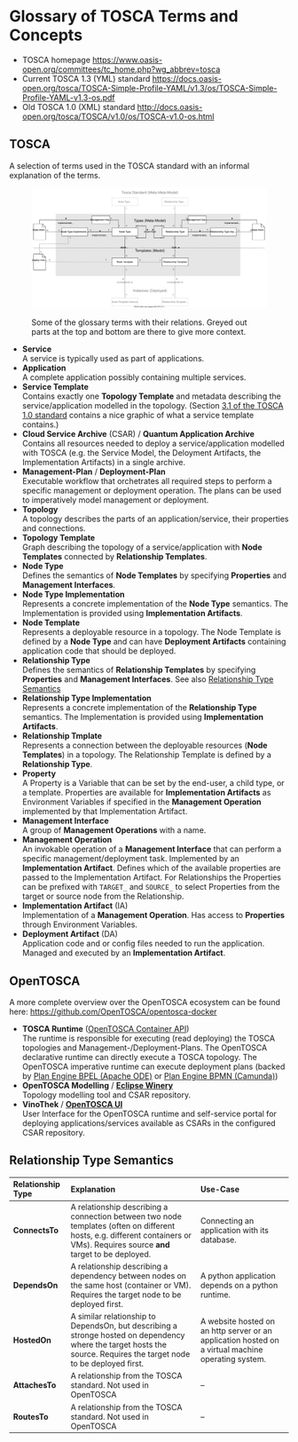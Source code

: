 # Glossary of TOSCA Terms and Concepts

* TOSCA homepage <https://www.oasis-open.org/committees/tc_home.php?wg_abbrev=tosca>
* Current TOSCA 1.3 (YML) standard <https://docs.oasis-open.org/tosca/TOSCA-Simple-Profile-YAML/v1.3/os/TOSCA-Simple-Profile-YAML-v1.3-os.pdf>
* Old TOSCA 1.0 (XML) standard <http://docs.oasis-open.org/tosca/TOSCA/v1.0/os/TOSCA-v1.0-os.html>


## TOSCA

A selection of terms used in the TOSCA standard with an informal explanation of the terms.


<figure>

![Some glossary terms and their relations.](./tosca-glossary-overview.svg)

<figcaption>Some of the glossary terms with their relations. Greyed out parts at the top and bottom are there to give more context.</figcaption>
</figure>


 *  **Service**\
    A service is typically used as part of applications.
 *  **Application**\
    A complete application possibly containing multiple services.
 *  **Service Template**\
    Contains exactly one **Topology Template** and metadata describing the service/application modelled in the topology.
    (Section [3.1 of the TOSCA 1.0 standard](http://docs.oasis-open.org/tosca/TOSCA/v1.0/os/TOSCA-v1.0-os.html#_Toc262047504) contains a nice graphic of what a service template contains.)
 *  **Cloud Service Archive** (CSAR) / **Quantum Application Archive**\
    Contains all resources needed to deploy a service/application modelled with TOSCA (e.g. the Service Model, the Deloyment Artifacts, the Implementation Artifacts) in a single archive.
 *  **Management-Plan** / **Deployment-Plan**\
    Executable workflow that orchetrates all required steps to perform a specific management or deployment operation.
    The plans can be used to imperatively model management or deployment.
 *  **Topology**\
    A topology describes the parts of an application/service, their properties and connections.
 *  **Topology Template**\
    Graph describing the topology of a service/application with **Node Templates** connected by **Relationship Templates**.
 *  **Node Type**\
    Defines the semantics of **Node Templates** by specifying **Properties** and **Management Interfaces**.
 *  **Node Type Implementation**\
    Represents a concrete implementation of the **Node Type** semantics.
    The Implementation is provided using **Implementation Artifacts**.
 *  **Node Template**\
    Represents a deployable resource in a topology.
    The Node Template is defined by a **Node Type** and can have **Deployment Artifacts** containing application code that should be deployed.
 *  **Relationship Type**\
    Defines the semantics of **Relationship Templates** by specifying **Properties** and **Management Interfaces**.
    See also [Relationship Type Semantics](#relationship-type-semantics)
 *  **Relationship Type Implementation**\
    Represents a concrete implementation of the **Relationship Type** semantics.
    The Implementation is provided using **Implementation Artifacts**.
 *  **Relationship Tmplate**\
    Represents a connection between the deployable resources (**Node Templates**) in a topology.
    The Relationship Template is defined by a **Relationship Type**.
 *  **Property**\
    A Property is a Variable that can be set by the end-user, a child type, or a template.
    Properties are available for **Implementation Artifacts** as Environment Variables if specified in the **Management Operation** implemented by that Implementation Artifact.
 *  **Management Interface**\
    A group of **Management Operations** with a name.
 *  **Management Operation**\
    An invokable operation of a **Management Interface** that can perform a specific management/deployment task.
    Implemented by an **Implementation Artifact**.
    Defines which of the available properties are passed to the Implementation Artifact.
    For Relationships the Properties can be prefixed with `TARGET_` and `SOURCE_` to select Properties from the target or source node from the Relationship.
 *  **Implementation Artifact** (IA)\
    Implementation of a **Management Operation**.
    Has access to **Properties** through Environment Variables.
 *  **Deployment Artifact** (DA)\
    Application code and or config files needed to run the application.
    Managed and executed by an **Implementation Artifact**.


## OpenTOSCA

A more complete overview over the OpenTOSCA ecosystem can be found here: <https://github.com/OpenTOSCA/opentosca-docker>

 *  **TOSCA Runtime** ([OpenTOSCA Container API](https://github.com/OpenTOSCA/container))\
    The runtime is responsible for executing (read deploying) the TOSCA topologies and Management-/Deployment-Plans.
    The OpenTOSCA declarative runtime can directly execute a TOSCA topology.
    The OpenTOSCA imperative runtime can execute deployment plans (backed by [Plan Engine BPEL (Apache ODE)](https://github.com/OpenTOSCA/ode) or [Plan Engine BPMN (Camunda)](https://github.com/OpenTOSCA/camunda-bpmn))
 *  **OpenTOSCA Modelling** / [**Eclipse Winery**](https://github.com/OpenTOSCA/winery)\
    Topology modelling tool and CSAR repository.
 *  **VinoThek** / [**OpenTOSCA UI**](https://github.com/OpenTOSCA/ui)\
    User Interface for the OpenTOSCA runtime and self-service portal for deploying applications/services available as CSARs in the configured CSAR repository.


## Relationship Type Semantics

| Relationship Type | Explanation | Use-Case |
|:------------------|:------------|:---------|
| **ConnectsTo**    | A relationship describing a connection between two node templates (often on different hosts, e.g. different containers or VMs). Requires source **and** target to be deployed. | Connecting an application with its database. |
| **DependsOn**     | A relationship describing a dependency between nodes on the same host (container or VM). Requires the target node to be deployed first. | A python application depends on a python runtime.
| **HostedOn**      | A similar relationship to DependsOn, but describing a stronge hosted on dependency where the target hosts the source. Requires the target node to be deployed first. | A website hosted on an http server or an application hosted on a virtual machine operating system. |
| **AttachesTo**    | A relationship from the TOSCA standard. Not used in OpenTOSCA | – |
| **RoutesTo**      | A relationship from the TOSCA standard. Not used in OpenTOSCA | – |
